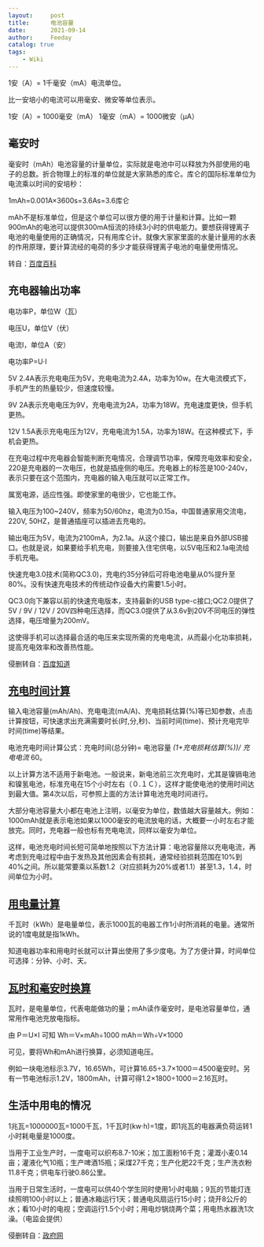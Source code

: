 ```yaml
---
layout:     post
title:      电池容量
date:       2021-09-14
author:     Feeday
catalog: true
tags:
    - Wiki
---
```


1安（A）= 1千毫安（mA）电流单位。

比一安培小的电流可以用毫安、微安等单位表示。

1安（A）= 1000毫安（mA）
1毫安（mA）= 1000微安（μA）

## 毫安时
毫安时（mAh）电池容量的计量单位，实际就是电池中可以释放为外部使用的电子的总数。折合物理上的标准的单位就是大家熟悉的库仑。库仑的国际标准单位为电流乘以时间的安培秒：

1mAh=0.001A×3600s=3.6As=3.6库仑

mAh不是标准单位，但是这个单位可以很方便的用于计量和计算。比如一颗900mAh的电池可以提供300mA恒流的持续3小时的供电能力。要想获得锂离子电池的电量使用的正确情况，只有用库仑计。就像大家家里面的水量计量用的水表的作用原理，要计算流经的电荷的多少才能获得锂离子电池的电量使用情况。

转自：[百度百科](https://baike.baidu.com/item/mAh)

## 充电器输出功率
电功率P，单位W（瓦）

电压U，单位V（伏）

电流I，单位A（安）

电功率P=U·I

5V 2.4A表示充电电压为5V，充电电流为2.4A，功率为10w。在大电流模式下，手机产生的热量较少，但速度较慢。

9V 2A表示充电电压为9V，充电电流为2A，功率为18W。充电速度更快，但手机更热。

12V 1.5A表示充电电压为12V，充电电流为1.5A，功率为18W。在这种模式下，手机会更热。

在充电过程中充电器会智能判断充电情况，合理调节功率，保障充电效率和安全，220是充电器的一次电压，也就是插座侧的电压。充电器上的标签是100-240v，表示只要在这个范围内，充电器的输入电压就可以正常工作。

属宽电源，适应性强。即使家里的电很少，它也能工作。

输入电压为100~240V，频率为50/60hz，电流为0.15a，中国普通家用交流电，220V, 50HZ，是普通插座可以插进去充电的。

输出电压为5V，电流为2100mA，为2.1a。从这个接口，输出是来自外部USB接口。也就是说，如果要给手机充电，则要接入住宅供电，以5V电压和2.1a电流给手机充电。

快速充电3.0技术(简称QC3.0)，充电约35分钟后可将电池电量从0%提升至80%。没有快速充电技术的传统动作设备大约需要1.5小时。

QC3.0向下兼容以前的快速充电版本，支持最新的USB type-c接口;QC2.0提供了5V / 9V / 12V / 20V四种电压选择，而QC3.0提供了从3.6v到20V不同电压的弹性选择，电压增量为200mV。

这使得手机可以选择最合适的电压来实现所需的充电电流，从而最小化功率损耗，提高充电效率和改善热性能。

侵删转自：[百度知道](https://zhidao.baidu.com/question/269357692103789245.html)

## [充电时间计算](https://www.23bei.com/tool-757.html)
输入电池容量(mAh/Ah)、充电电流(mA/A)、充电损耗估算(%)等已知参数，点击计算按钮，可快速求出充满需要时长(时,分,秒)、当前时间(time)、预计充电完毕时间(time)等结果。

电池充电时间计算公式：充电时间(总分钟)= 电池容量 *(1+充电损耗估算(%))/ 充电电流* 60。

以上计算方法不适用于新电池。一般说来，新电池前三次充电时，尤其是镍镉电池和镍氢电池，标准充电在15个小时左右（０.１Ｃ），这样才能使电池的使用时间达到最大值。第4次以后，可参照上面的方法计算电池充电时间进行。

大部分电池容量大小都在电池上注明，以毫安为单位，数值越大容量越大。例如：1000mAh就是表示电池如果以1000毫安的电流放电的话，大概要一小时左右才能放完。同时，充电器一般也标有充电电流，同样以毫安为单位。

这样，电池充电时间长短可简单地按照以下方法计算：电池容量除以充电电流，再考虑到充电过程中由于发热及其他因素会有损耗，通常经验损耗范围在10%到40%之间。所以能常要乘以系数1.2（对应损耗为20%或者1.1）甚至1.3，1.4，时间单位为小时。

## [用电量计算](https://www.dianziaihaozhe.com/gongju/kWh/)
千瓦时（kWh）是电量单位，表示1000瓦的电器工作1小时所消耗的电量。通常所说的1度电就是指1kWh。

知道电器功率和用电时长就可以计算出使用了多少度电。为了方便计算，时间单位可选择：分钟、小时、天。

## [瓦时和毫安时换算](https://www.dianziaihaozhe.com/gongju/Wh_mAh/)
瓦时，是电量单位，代表电能做功的量；mAh读作毫安时，是电池容量单位，通常用作电池充放电指标。

由 P＝U×I 可知
Wh＝V×mAh÷1000
mAh＝Wh÷V×1000

可见，要将Wh和mAh进行换算，必须知道电压。

例如一块电池标示3.7V，16.65Wh，可计算16.65÷3.7×1000＝4500毫安时。另有一节电池标示1.2V，1800mAh，计算可得1.2×1800÷1000＝2.16瓦时。

## 生活中用电的情况
1兆瓦=1000000瓦=1000千瓦，1千瓦时(kw·h)=1度，即1兆瓦的电器满负荷运转1小时耗电量是1000度。

当用于工业生产时，一度电可以织布8.7-10米；加工面粉16千克；灌溉小麦0.14亩；灌液化气10瓶；生产啤酒15瓶；采煤27千克；生产化肥22千克；生产洗衣粉11.8千克；供电车行驶0.86公里。

当用于日常生活时，一度电可以供40个学生同时使用1小时电脑；9瓦的节能灯连续照明100小时以上；普通冰箱运行1天；普通电风扇运行15小时；烧开8公斤的水；看10小时的电视；空调运行1.5个小时；用电炒锅烧两个菜；用电热水器洗1次澡。（电监会提供）

侵删转自：[政府网](http://www.gov.cn/ztzl/2006-07/01/content_324559.htm)

